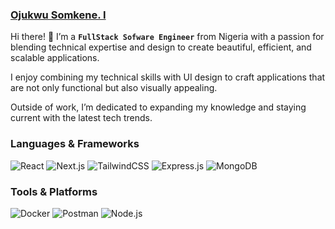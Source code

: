 ### [Ojukwu Somkene. I](https://somkene-ojukwu.vercel.app)


Hi there! 👋 I’m a **`FullStack Sofware Engineer`** from Nigeria with a passion for blending technical expertise and design to create beautiful, efficient, and scalable applications.

I enjoy combining my technical skills with UI design to craft applications that are not only functional but also visually appealing.

Outside of work, I’m dedicated to expanding my knowledge and staying current with the latest tech trends.

### Languages & Frameworks

<div align="left">
  <img src="https://img.shields.io/badge/React-%2361DAFB.svg?style=flat-square&logo=react&logoColor=white" alt="React" />
  <img src="https://img.shields.io/badge/Next.js-%23000000.svg?style=flat-square&logo=next.js&logoColor=white" alt="Next.js" />
  <img src="https://img.shields.io/badge/TailwindCSS-%2346A2F6.svg?style=flat-square&logo=tailwindcss&logoColor=white" alt="TailwindCSS" />
  <img src="https://img.shields.io/badge/Express.js-%23404d59.svg?style=flat-square&logo=express&logoColor=white" alt="Express.js" />
  <img src="https://img.shields.io/badge/MongoDB-%2347A248.svg?style=flat-square&logo=mongodb&logoColor=white" alt="MongoDB" />
</div>


### Tools & Platforms

<div align="left">
  <img src="https://img.shields.io/badge/Docker-%232496ED.svg?style=for-the-badge&logo=docker&logoColor=white" alt="Docker" />
  <img src="https://img.shields.io/badge/Postman-FF6C37?style=for-the-badge&logo=postman&logoColor=white" alt="Postman" />
  <img src="https://img.shields.io/badge/Node.js-%23339933.svg?style=for-the-badge&logo=node.js&logoColor=white" alt="Node.js" />
</div>

